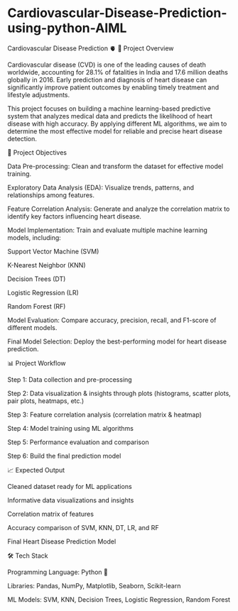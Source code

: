 # Cardiovascular-Disease-Prediction-using-python-AIML

Cardiovascular Disease Prediction 🫀
📌 Project Overview

Cardiovascular disease (CVD) is one of the leading causes of death worldwide, accounting for 28.1% of fatalities in India and 17.6 million deaths globally in 2016. Early prediction and diagnosis of heart disease can significantly improve patient outcomes by enabling timely treatment and lifestyle adjustments.

This project focuses on building a machine learning-based predictive system that analyzes medical data and predicts the likelihood of heart disease with high accuracy. By applying different ML algorithms, we aim to determine the most effective model for reliable and precise heart disease detection.

🚀 Project Objectives

Data Pre-processing: Clean and transform the dataset for effective model training.

Exploratory Data Analysis (EDA): Visualize trends, patterns, and relationships among features.

Feature Correlation Analysis: Generate and analyze the correlation matrix to identify key factors influencing heart disease.

Model Implementation: Train and evaluate multiple machine learning models, including:

Support Vector Machine (SVM)

K-Nearest Neighbor (KNN)

Decision Trees (DT)

Logistic Regression (LR)

Random Forest (RF)

Model Evaluation: Compare accuracy, precision, recall, and F1-score of different models.

Final Model Selection: Deploy the best-performing model for heart disease prediction.

📊 Project Workflow

Step 1: Data collection and pre-processing

Step 2: Data visualization & insights through plots (histograms, scatter plots, pair plots, heatmaps, etc.)

Step 3: Feature correlation analysis (correlation matrix & heatmap)

Step 4: Model training using ML algorithms

Step 5: Performance evaluation and comparison

Step 6: Build the final prediction model

📈 Expected Output

Cleaned dataset ready for ML applications

Informative data visualizations and insights

Correlation matrix of features

Accuracy comparison of SVM, KNN, DT, LR, and RF

Final Heart Disease Prediction Model

🛠 Tech Stack

Programming Language: Python 🐍

Libraries: Pandas, NumPy, Matplotlib, Seaborn, Scikit-learn

ML Models: SVM, KNN, Decision Trees, Logistic Regression, Random Forest
